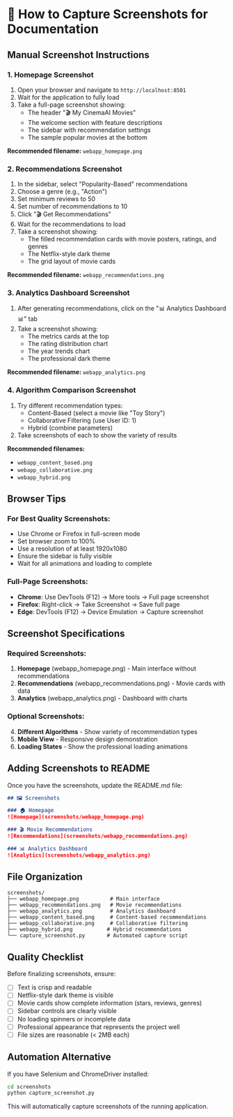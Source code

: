 # 📸 How to Capture Screenshots for Documentation

## Manual Screenshot Instructions

### 1. Homepage Screenshot
1. Open your browser and navigate to `http://localhost:8501`
2. Wait for the application to fully load
3. Take a full-page screenshot showing:
   - The header "🎬 My CinemaAI Movies"
   - The welcome section with feature descriptions
   - The sidebar with recommendation settings
   - The sample popular movies at the bottom

**Recommended filename:** `webapp_homepage.png`

### 2. Recommendations Screenshot
1. In the sidebar, select "Popularity-Based" recommendations
2. Choose a genre (e.g., "Action")
3. Set minimum reviews to 50
4. Set number of recommendations to 10
5. Click "🎬 Get Recommendations"
6. Wait for the recommendations to load
7. Take a screenshot showing:
   - The filled recommendation cards with movie posters, ratings, and genres
   - The Netflix-style dark theme
   - The grid layout of movie cards

**Recommended filename:** `webapp_recommendations.png`

### 3. Analytics Dashboard Screenshot
1. After generating recommendations, click on the "📊 Analytics Dashboard 📊" tab
2. Take a screenshot showing:
   - The metrics cards at the top
   - The rating distribution chart
   - The year trends chart
   - The professional dark theme

**Recommended filename:** `webapp_analytics.png`

### 4. Algorithm Comparison Screenshot
1. Try different recommendation types:
   - Content-Based (select a movie like "Toy Story")
   - Collaborative Filtering (use User ID: 1)
   - Hybrid (combine parameters)
2. Take screenshots of each to show the variety of results

**Recommended filenames:** 
- `webapp_content_based.png`
- `webapp_collaborative.png`
- `webapp_hybrid.png`

## Browser Tips

### For Best Quality Screenshots:
- Use Chrome or Firefox in full-screen mode
- Set browser zoom to 100%
- Use a resolution of at least 1920x1080
- Ensure the sidebar is fully visible
- Wait for all animations and loading to complete

### Full-Page Screenshots:
- **Chrome**: Use DevTools (F12) → More tools → Full page screenshot
- **Firefox**: Right-click → Take Screenshot → Save full page
- **Edge**: DevTools (F12) → Device Emulation → Capture screenshot

## Screenshot Specifications

### Required Screenshots:
1. **Homepage** (webapp_homepage.png) - Main interface without recommendations
2. **Recommendations** (webapp_recommendations.png) - Movie cards with data
3. **Analytics** (webapp_analytics.png) - Dashboard with charts

### Optional Screenshots:
4. **Different Algorithms** - Show variety of recommendation types
5. **Mobile View** - Responsive design demonstration
6. **Loading States** - Show the professional loading animations

## Adding Screenshots to README

Once you have the screenshots, update the README.md file:

```markdown
## 🖼️ Screenshots

### 🏠 Homepage
![Homepage](screenshots/webapp_homepage.png)

### 🎬 Movie Recommendations
![Recommendations](screenshots/webapp_recommendations.png)

### 📊 Analytics Dashboard
![Analytics](screenshots/webapp_analytics.png)
```

## File Organization

```
screenshots/
├── webapp_homepage.png          # Main interface
├── webapp_recommendations.png   # Movie recommendations
├── webapp_analytics.png         # Analytics dashboard
├── webapp_content_based.png     # Content-based recommendations
├── webapp_collaborative.png     # Collaborative filtering
├── webapp_hybrid.png           # Hybrid recommendations
└── capture_screenshot.py       # Automated capture script
```

## Quality Checklist

Before finalizing screenshots, ensure:
- [ ] Text is crisp and readable
- [ ] Netflix-style dark theme is visible
- [ ] Movie cards show complete information (stars, reviews, genres)
- [ ] Sidebar controls are clearly visible
- [ ] No loading spinners or incomplete data
- [ ] Professional appearance that represents the project well
- [ ] File sizes are reasonable (< 2MB each)

## Automation Alternative

If you have Selenium and ChromeDriver installed:
```bash
cd screenshots
python capture_screenshot.py
```

This will automatically capture screenshots of the running application.
